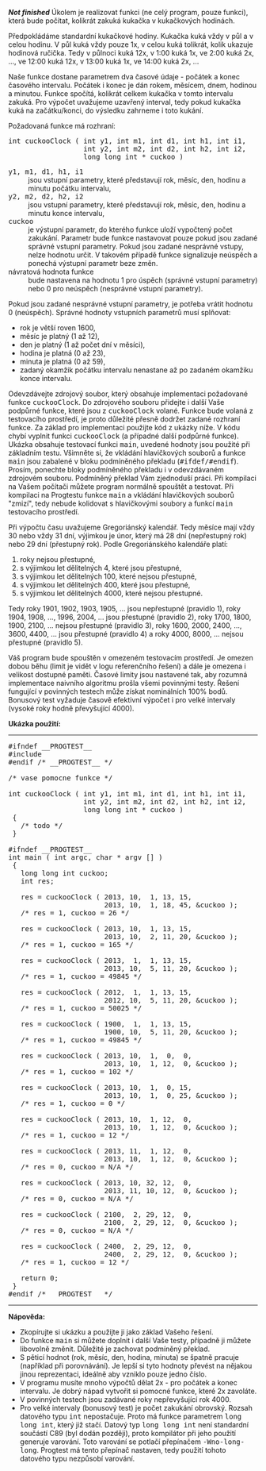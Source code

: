 ***Not finished***
Úkolem je realizovat funkci (ne celý program, pouze funkci), která bude počítat, kolikrát zakuká kukačka v kukačkových hodinách.

Předpokládáme standardní kukačkové hodiny. Kukačka kuká vždy v půl a v celou hodinu. V půl kuká vždy pouze 1x, v celou kuká tolikrát, kolik ukazuje hodinová ručička. Tedy v půlnoci kuká 12x, v 1:00 kuká 1x, ve 2:00 kuká 2x, ..., ve 12:00 kuká 12x, v 13:00 kuká 1x, ve 14:00 kuká 2x, ...

Naše funkce dostane parametrem dva časové údaje - počátek a konec časového intervalu. Počátek i konec je dán rokem, měsícem, dnem, hodinou a minutou. Funkce spočítá, kolikrát celkem kukačka v tomto intervalu zakuká. Pro výpočet uvažujeme uzavřený interval, tedy pokud kukačka kuká na začátku/konci, do výsledku zahrneme i toto kukání.

Požadovaná funkce má rozhraní:

<pre>int cuckooClock ( int y1, int m1, int d1, int h1, int i1,
                  int y2, int m2, int d2, int h2, int i2,
                  long long int * cuckoo )
</pre>

<dl>

<dt><tt>y1, m1, d1, h1, i1</tt></dt>

<dd>jsou vstupní parametry, které představují rok, měsíc, den, hodinu a minutu počátku intervalu,</dd>

<dt><tt>y2, m2, d2, h2, i2</tt></dt>

<dd>jsou vstupní parametry, které představují rok, měsíc, den, hodinu a minutu konce intervalu,</dd>

<dt><tt>cuckoo</tt></dt>

<dd>je výstupní parametr, do kterého funkce uloží vypočtený počet zakukání. Parametr bude funkce nastavovat pouze pokud jsou zadané správné vstupní parametry. Pokud jsou zadané nesprávné vstupy, nelze hodnotu určit. V takovém případě funkce signalizuje neúspěch a ponechá výstupní parametr beze změn.</dd>

<dt>návratová hodnota funkce</dt>

<dd>bude nastavena na hodnotu 1 pro úspěch (správné vstupní parametry) nebo 0 pro neúspěch (nesprávné vstupní parametry).</dd>

</dl>

Pokud jsou zadané nesprávné vstupní parametry, je potřeba vrátit hodnotu 0 (neúspěch). Správné hodnoty vstupních parametrů musí splňovat:

*   rok je větší roven 1600,
*   měsíc je platný (1 až 12),
*   den je platný (1 až počet dní v měsíci),
*   hodina je platná (0 až 23),
*   minuta je platná (0 až 59),
*   zadaný okamžik počátku intervalu nenastane až po zadaném okamžiku konce intervalu.

Odevzdávejte zdrojový soubor, který obsahuje implementaci požadované funkce <tt>cuckooClock</tt>. Do zdrojového souboru přidejte i další Vaše podpůrné funkce, které jsou z <tt>cuckooClock</tt> volané. Funkce bude volaná z testovacího prostředí, je proto důležité přesně dodržet zadané rozhraní funkce. Za základ pro implementaci použijte kód z ukázky níže. V kódu chybí vyplnit funkci <tt>cuckooClock</tt> (a případné další podpůrné funkce). Ukázka obsahuje testovací funkci <tt>main</tt>, uvedené hodnoty jsou použité při základním testu. Všimněte si, že vkládání hlavičkových souborů a funkce <tt>main</tt> jsou zabalené v bloku podmíněného překladu (<tt>#ifdef/#endif</tt>). Prosím, ponechte bloky podmíněného překladu i v odevzdávaném zdrojovém souboru. Podmíněný překlad Vám zjednoduší práci. Při kompilaci na Vašem počítači můžete program normálně spouštět a testovat. Při kompilaci na Progtestu funkce <tt>main</tt> a vkládání hlavičkových souborů "zmizí", tedy nebude kolidovat s hlavičkovými soubory a funkcí <tt>main</tt> testovacího prostředí.

Při výpočtu času uvažujeme Gregoriánský kalendář. Tedy měsíce mají vždy 30 nebo vždy 31 dní, výjimkou je únor, který má 28 dní (nepřestupný rok) nebo 29 dní (přestupný rok). Podle Gregoriánského kalendáře platí:

1.  roky nejsou přestupné,
2.  s výjimkou let dělitelných 4, které jsou přestupné,
3.  s výjimkou let dělitelných 100, které nejsou přestupné,
4.  s výjimkou let dělitelných 400, které jsou přestupné,
5.  s výjimkou let dělitelných 4000, které nejsou přestupné.

Tedy roky 1901, 1902, 1903, 1905, ... jsou nepřestupné (pravidlo 1), roky 1904, 1908, ..., 1996, 2004, ... jsou přestupné (pravidlo 2), roky 1700, 1800, 1900, 2100, ... nejsou přestupné (pravidlo 3), roky 1600, 2000, 2400, ..., 3600, 4400, ... jsou přestupné (pravidlo 4) a roky 4000, 8000, ... nejsou přestupné (pravidlo 5).

Váš program bude spouštěn v omezeném testovacím prostředí. Je omezen dobou běhu (limit je vidět v logu referenčního řešení) a dále je omezena i velikost dostupné paměti. Časové limity jsou nastavené tak, aby rozumná implementace naivního algoritmu prošla všemi povinnými testy. Řešení fungující v povinných testech může získat nominálních 100% bodů. Bonusový test vyžaduje časově efektivní výpočet i pro velké intervaly (vysoké roky hodně převyšující 4000).

**Ukázka použití:**  

* * *

<pre>#ifndef __PROGTEST__
#include <stdio.h>
#endif /* __PROGTEST__ */

/* vase pomocne funkce */

int cuckooClock ( int y1, int m1, int d1, int h1, int i1,
                  int y2, int m2, int d2, int h2, int i2,
                  long long int * cuckoo )
 {
   /* todo */
 }

#ifndef __PROGTEST__
int main ( int argc, char * argv [] )
 {
   long long int cuckoo;
   int res;

   res = cuckooClock ( 2013, 10,  1, 13, 15,
                       2013, 10,  1, 18, 45, &cuckoo );
   /* res = 1, cuckoo = 26 */

   res = cuckooClock ( 2013, 10,  1, 13, 15,
                       2013, 10,  2, 11, 20, &cuckoo );
   /* res = 1, cuckoo = 165 */

   res = cuckooClock ( 2013,  1,  1, 13, 15,
                       2013, 10,  5, 11, 20, &cuckoo );
   /* res = 1, cuckoo = 49845 */

   res = cuckooClock ( 2012,  1,  1, 13, 15,
                       2012, 10,  5, 11, 20, &cuckoo );
   /* res = 1, cuckoo = 50025 */

   res = cuckooClock ( 1900,  1,  1, 13, 15,
                       1900, 10,  5, 11, 20, &cuckoo );
   /* res = 1, cuckoo = 49845 */

   res = cuckooClock ( 2013, 10,  1,  0,  0,
                       2013, 10,  1, 12,  0, &cuckoo );
   /* res = 1, cuckoo = 102 */

   res = cuckooClock ( 2013, 10,  1,  0, 15,
                       2013, 10,  1,  0, 25, &cuckoo );
   /* res = 1, cuckoo = 0 */

   res = cuckooClock ( 2013, 10,  1, 12,  0,
                       2013, 10,  1, 12,  0, &cuckoo );
   /* res = 1, cuckoo = 12 */

   res = cuckooClock ( 2013, 11,  1, 12,  0,
                       2013, 10,  1, 12,  0, &cuckoo );
   /* res = 0, cuckoo = N/A */

   res = cuckooClock ( 2013, 10, 32, 12,  0,
                       2013, 11, 10, 12,  0, &cuckoo );
   /* res = 0, cuckoo = N/A */

   res = cuckooClock ( 2100,  2, 29, 12,  0,
                       2100,  2, 29, 12,  0, &cuckoo );
   /* res = 0, cuckoo = N/A */

   res = cuckooClock ( 2400,  2, 29, 12,  0,
                       2400,  2, 29, 12,  0, &cuckoo );
   /* res = 1, cuckoo = 12 */

   return 0;
 }
#endif /* __PROGTEST__ */
</pre>

* * *

**Nápověda:**  

*   Zkopírujte si ukázku a použijte ji jako základ Vašeho řešení.
*   Do funkce <tt>main</tt> si můžete doplnit i další Vaše testy, případně ji můžete libovolně změnit. Důležité je zachovat podmíněný překlad.
*   S pěticí hodnot (rok, měsíc, den, hodina, minuta) se špatně pracuje (například při porovnávání). Je lepší si tyto hodnoty převést na nějakou jinou reprezentaci, ideálně aby vzniklo pouze jedno číslo.
*   V programu musíte mnoho výpočtů dělat 2x - pro počátek a konec intervalu. Je dobrý nápad vytvořit si pomocné funkce, které 2x zavoláte.
*   V povinných testech jsou zadávané roky nepřevyšující rok 4000.
*   Pro velké intervaly (bonusový test) je počet zakukání obrovský. Rozsah datového typu <tt>int</tt> nepostačuje. Proto má funkce parametrem <tt>long long int</tt>, který již stačí. Datový typ <tt>long long int</tt> není standardní součástí C89 (byl dodán později), proto kompilátor při jeho použití generuje varování. Toto varování se potlačí přepínačem <tt>-Wno-long-long</tt>. Progtest má tento přepínač nastaven, tedy použití tohoto datového typu nezpůsobí varování.
